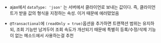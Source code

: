 - ajax에서 `dataType: 'json'` 는 서버에서 클라이언로 보내는 값이다. 즉, 클라이언트가 받을 값의 형식을 지정하는 속성. 이거 때문에 에러떴었음

- `@Transactional`에 `(readOnly = true)`옵션을 추가하면 트랜잭션 범위는 유지하되, 조회 기능만 남겨두어 조회 속도가 개선되기 때문에 특별히 등록/수정/삭제 기능이 없는 메소드에서 사용하는걸 추천